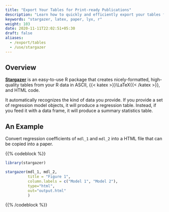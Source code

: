 ```yaml
---
title: "Export Your Tables for Print-ready Publications"
description: "Learn how to quickly and efficiently export your tables for your paper."
keywords: "stargazer, latex, paper, lyx, r"
weight: 103
date: 2020-11-11T22:02:51+05:30
draft: false
aliases:
  - /export/tables
  - /use/stargazer
---
```


## Overview

**[Stargazer](https://www.rdocumentation.org/packages/stargazer/versions/5.2.2/topics/stargazer)** is an easy-to-use R package that creates nicely-formatted, high-quality tables from your R data in ASCII, {{< katex >}}\LaTeX{{< /katex >}}, and HTML code.

It automatically recognizes the kind of data you provide. If you provide a set of regression model objects, it will produce a regression table. Instead, if you feed it with a data frame, it will produce a summary statistics table.

## An Example

Convert regression coefficients of `mdl_1` and `mdl_2` into a HTML file that can be copied into a paper.

{{% codeblock %}}
```R
library(stargazer)

stargazer(mdl_1, mdl_2,
          title = "Figure 1",
          column.labels = c("Model 1", "Model 2"),
          type="html",
          out="output.html"  
          )
```
{{% /codeblock %}}
